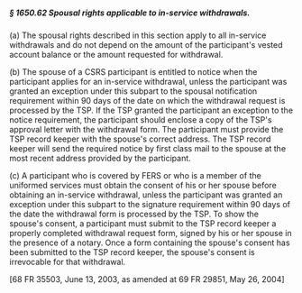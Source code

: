##### § 1650.62 Spousal rights applicable to in-service withdrawals. #####

(a) The spousal rights described in this section apply to all in-service withdrawals and do not depend on the amount of the participant's vested account balance or the amount requested for withdrawal.

(b) The spouse of a CSRS participant is entitled to notice when the participant applies for an in-service withdrawal, unless the participant was granted an exception under this subpart to the spousal notification requirement within 90 days of the date on which the withdrawal request is processed by the TSP. If the TSP granted the participant an exception to the notice requirement, the participant should enclose a copy of the TSP's approval letter with the withdrawal form. The participant must provide the TSP record keeper with the spouse's correct address. The TSP record keeper will send the required notice by first class mail to the spouse at the most recent address provided by the participant.

(c) A participant who is covered by FERS or who is a member of the uniformed services must obtain the consent of his or her spouse before obtaining an in-service withdrawal, unless the participant was granted an exception under this subpart to the signature requirement within 90 days of the date the withdrawal form is processed by the TSP. To show the spouse's consent, a participant must submit to the TSP record keeper a properly completed withdrawal request form, signed by his or her spouse in the presence of a notary. Once a form containing the spouse's consent has been submitted to the TSP record keeper, the spouse's consent is irrevocable for that withdrawal.

[68 FR 35503, June 13, 2003, as amended at 69 FR 29851, May 26, 2004]